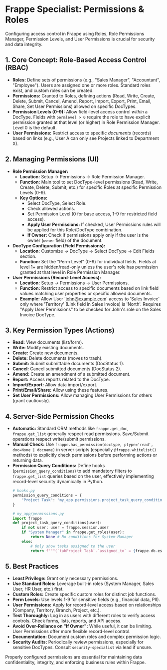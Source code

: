 # Frappe Specialist: Permissions &amp; Roles

Configuring access control in Frappe using Roles, Role Permissions Manager, Permission Levels, and User Permissions is crucial for security and data integrity.

## 1. Core Concept: Role-Based Access Control (RBAC)

*   **Roles:** Define sets of permissions (e.g., "Sales Manager", "Accountant", "Employee"). Users are assigned one or more roles. Standard roles exist, and custom roles can be created.
*   **Permissions:** Granted to Roles, defining actions (Read, Write, Create, Delete, Submit, Cancel, Amend, Report, Import, Export, Print, Email, Share, Set User Permissions) allowed on specific DocTypes.
*   **Permission Levels (0-9):** Allow field-level access control *within* a DocType. Fields with `permlevel > 0` require the role to have explicit permission granted at that level (or higher) in Role Permission Manager. Level 0 is the default.
*   **User Permissions:** Restrict access to specific *documents* (records) based on links (e.g., User A can only see Projects linked to Department X).

## 2. Managing Permissions (UI)

*   **Role Permission Manager:**
    *   **Location:** Setup -> Permissions -> Role Permission Manager.
    *   **Function:** Main tool to set DocType-level permissions (Read, Write, Create, Delete, Submit, etc.) for specific Roles at specific Permission Levels (0-9).
    *   **Key Options:**
        *   Select DocType, Select Role.
        *   Check allowed actions.
        *   Set Permission Level (0 for base access, 1-9 for restricted field access).
        *   **Apply User Permissions:** If checked, User Permissions rules will be applied for this Role/DocType combination.
        *   **If Owner:** Check if permissions apply only if the user is the owner (`owner` field) of the document.
*   **DocType Configuration (Field Permissions):**
    *   **Location:** Customize -> DocType -> Select DocType -> Edit Fields section.
    *   **Function:** Set the "Perm Level" (0-9) for individual fields. Fields at level 1+ are hidden/read-only unless the user's role has permission granted at that level in Role Permission Manager.
*   **User Permissions (Record-Level Access):**
    *   **Location:** Setup -> Permissions -> User Permissions.
    *   **Function:** Restrict access to specific documents based on link field values matching user properties or specific allowed documents.
    *   **Example:** Allow User 'john@example.com' access to 'Sales Invoice' only where 'Territory' (Link field in Sales Invoice) is 'North'. Requires "Apply User Permissions" to be checked for John's role on the Sales Invoice DocType.

## 3. Key Permission Types (Actions)

*   **Read:** View documents (list/form).
*   **Write:** Modify existing documents.
*   **Create:** Create new documents.
*   **Delete:** Delete documents (moves to trash).
*   **Submit:** Submit submittable documents (DocStatus 1).
*   **Cancel:** Cancel submitted documents (DocStatus 2).
*   **Amend:** Create an amendment of a submitted document.
*   **Report:** Access reports related to the DocType.
*   **Import/Export:** Allow data import/export.
*   **Print/Email/Share:** Allow using these features.
*   **Set User Permissions:** Allow managing User Permissions for others (grant cautiously).

## 4. Server-Side Permission Checks

*   **Automatic:** Standard ORM methods like `frappe.get_doc`, `frappe.get_list` generally respect read permissions. Save/Submit operations respect write/submit permissions.
*   **Manual Check:** Use `frappe.has_permission(doctype, ptype='read', doc=None | docname)` in server scripts (especially `@frappe.whitelist()` methods) to explicitly check permissions before performing actions or returning data.
*   **Permission Query Conditions:** Define hooks (`permission_query_conditions`) to add mandatory filters to `frappe.get_list` queries based on the user, effectively implementing record-level security dynamically in Python.
    ```python
    # hooks.py
    permission_query_conditions = {
        "Project Task": "my_app.permissions.project_task_query_conditions",
    }

    # my_app/permissions.py
    import frappe
    def project_task_query_conditions(user):
        if not user: user = frappe.session.user
        if "System Manager" in frappe.get_roles(user):
            return None # No conditions for System Manager
        else:
            # Only show tasks assigned to the user
            return f"""(`tabProject Task`.`assigned_to` = {frappe.db.escape(user)})"""
    ```

## 5. Best Practices

*   **Least Privilege:** Grant only necessary permissions.
*   **Use Standard Roles:** Leverage built-in roles (System Manager, Sales User, HR User, etc.) first.
*   **Custom Roles:** Create specific custom roles for distinct job functions.
*   **Perm Levels:** Use levels 1-9 for sensitive fields (e.g., financial data, PII).
*   **User Permissions:** Apply for record-level access based on relationships (Company, Territory, Branch, Project, etc.).
*   **Test Thoroughly:** Log in as users with different roles to verify access controls. Check forms, lists, reports, and API access.
*   **Avoid Over-Reliance on "If Owner":** While useful, it can be limiting. User Permissions offer more flexible record-level control.
*   **Documentation:** Document custom roles and complex permission logic.
*   **Security Audits:** Periodically review permissions, especially for sensitive DocTypes. Consult `security-specialist` via lead if unsure.

Properly configured permissions are essential for maintaining data confidentiality, integrity, and enforcing business rules within Frappe.